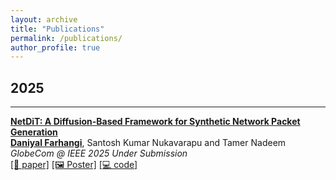 ```yaml
---
layout: archive
title: "Publications"
permalink: /publications/
author_profile: true
---
```


<!-- ################# -->
<h2>2025</h2>
<hr>

<b>[NetDiT: A Diffusion-Based Framework for Synthetic Network Packet Generation](https://google.com/)</b> <br>
<b><u>Daniyal Farhangi</u></b>, Santosh Kumar Nukavarapu and Tamer Nadeem <br>
<i class="publication-conference">GlobeCom @ IEEE 2025</i>
<i>Under Submission</i>
<br>[[📝 paper]](/) 
[[🖼️ Poster]](/)
[[💻 code]](/)
<!-- ################# -->


